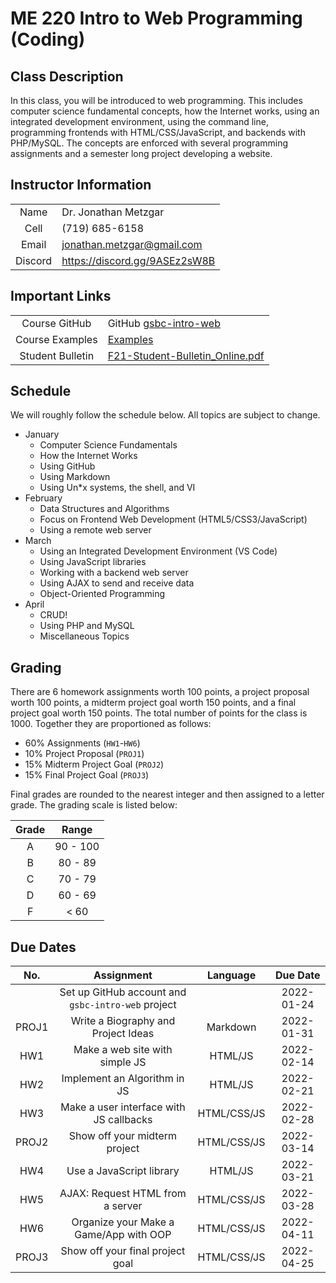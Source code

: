 # ME 220 Intro to Web Programming (Coding)

## Class Description

In this class, you will be introduced to web programming. This includes computer science fundamental concepts, how the Internet works, using an integrated development environment, using the command line, programming frontends with HTML/CSS/JavaScript, and backends with PHP/MySQL. The concepts are enforced with several programming assignments and a semester long project developing a website.

## Instructor Information

|         |                               |
| :-----: | :---------------------------- |
|  Name   | Dr. Jonathan Metzgar          |
|  Cell   | (719) 685-6158                |
|  Email  | jonathan.metzgar@gmail.com    |
| Discord | https://discord.gg/9ASEz2sW8B |

## Important Links

|                  |                                   |
| :--------------: | :-------------------------------- |
|  Course GitHub   | GitHub [gsbc-intro-web]           |
| Course Examples  | [Examples]                        |
| Student Bulletin | [F21-Student-Bulletin_Online.pdf] |

## Schedule

We will roughly follow the schedule below. All topics are subject to change.

* January
  * Computer Science Fundamentals
  * How the Internet Works
  * Using GitHub
  * Using Markdown
  * Using Un*x systems, the shell, and VI
* February
  * Data Structures and Algorithms
  * Focus on Frontend Web Development (HTML5/CSS3/JavaScript)
  * Using a remote web server
* March
  * Using an Integrated Development Environment (VS Code)
  * Using JavaScript libraries
  * Working with a backend web server
  * Using AJAX to send and receive data
  * Object-Oriented Programming
* April
  * CRUD!
  * Using PHP and MySQL
  * Miscellaneous Topics

## Grading

There are 6 homework assignments worth 100 points, a project proposal worth 100 points, a midterm project goal worth 150 points, and a final project goal worth 150 points. The total number of points for the class is 1000. Together they are proportioned as follows:

* 60% Assignments (`HW1`-`HW6`)
* 10% Project Proposal (`PROJ1`)
* 15% Midterm Project Goal (`PROJ2`)
* 15% Final Project Goal (`PROJ3`)

Final grades are rounded to the nearest integer and then assigned to a letter grade. The grading scale is listed below:

| Grade |  Range   |
| :---: | :------: |
|   A   | 90 - 100 |
|   B   | 80 - 89  |
|   C   | 70 - 79  |
|   D   | 60 - 69  |
|   F   |   < 60   |

## Due Dates

|  No.  |                     Assignment                     |  Language   |  Due Date  |
| :---: | :------------------------------------------------: | :---------: | :--------: |
|       | Set up GitHub account and `gsbc-intro-web` project |             | 2022-01-24 |
| PROJ1 |        Write a Biography and Project Ideas         |  Markdown   | 2022-01-31 |
|  HW1  |           Make a web site with simple JS           |   HTML/JS   | 2022-02-14 |
|  HW2  |            Implement an Algorithm in JS            |   HTML/JS   | 2022-02-21 |
|  HW3  |      Make a user interface with JS callbacks       | HTML/CSS/JS | 2022-02-28 |
| PROJ2 |           Show off your midterm project            | HTML/CSS/JS | 2022-03-14 |
|  HW4  |              Use a JavaScript library              |   HTML/JS   | 2022-03-21 |
|  HW5  |          AJAX: Request HTML from a server          | HTML/CSS/JS | 2022-03-28 |
|  HW6  |       Organize your Make a Game/App with OOP       | HTML/CSS/JS | 2022-04-11 |
| PROJ3 |          Show off your final project goal          | HTML/CSS/JS | 2022-04-25 |

<!-- ## Semester Project

You have a major semester assignment to create a website using GitHub Pages. You will define two major goals for your semester assignment and discuss this in your first assignment. The goals should be Specific, Measurable, Achievable, Realistic, and Timely (SMART). You should also describe and cite two websites that you find particularly interesting (i.e. you want to know how they work). To be perfectly clear, whatever comes in your mind initially is probably too ambitious and needs to be broken down. We will discuss this in class further.

To accomplish, you should apply the Rule of the Loop (Schell, 2020, **The Art of Game Design**):

> *The more times you test and improve your design, the better your game/app/etc. will be.*
> To help you, answer these two questions:
> * How can I make every loop count?
> * How can I loop as fast as possible? -->

<!-- Links -->
[F21-Student-Bulletin_Online.pdf]: https://gsbc.edu/wp-content/uploads/2021/11/F21-Student-Bulletin_Online.pdf
[gsbc-intro-web]: https://github.com/microwerx/gsbc-intro-web
[Examples]: https://microwerx.github.io/gsbc-intro-web/
